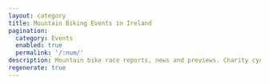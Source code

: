```yaml
---
layout: category
title: Mountain Biking Events in Ireland
pagination:
  category: Events
  enabled: true
  permalink: '/:num/'
description: Mountain bike race reports, news and previews. Charity cycles and any other event we can get to that is related to mountain bikes.
regenerate: true
---
```

